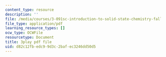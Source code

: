 ```yaml
---
content_type: resource
description: ''
file: /media/courses/3-091sc-introduction-to-solid-state-chemistry-fall-2010/d82c12fbedc99d3c2bafec3246dd50d5_j9DVXVwVyc4.pdf
file_type: application/pdf
learning_resource_types: []
ocw_type: OCWFile
resourcetype: Document
title: 3play pdf file
uid: d82c12fb-edc9-9d3c-2baf-ec3246dd50d5
---
```

